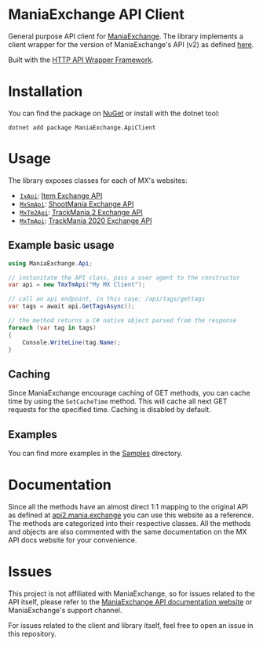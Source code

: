 # ManiaExchange API Client

General purpose API client for [ManiaExchange](https://mania.exchange/). The library implements a client wrapper for the version of ManiaExchange's API (v2) as defined [here](https://api2.mania.exchange/).

Built with the [HTTP API Wrapper Framework](https://github.com/snixtho/hawf).

# Installation
You can find the package on [NuGet](https://www.nuget.org/packages/ManiaExchange.ApiClient) or install with the dotnet tool:
```
dotnet add package ManiaExchange.ApiClient
```

# Usage
The library exposes classes for each of MX's websites:
- [`IxApi`](https://github.com/snixtho/ManiaExchange.Api/blob/master/ManiaExchange/IxApi.cs): [Item Exchange API](https://api2.mania.exchange/search?s=5)
- [`MxSmApi`](https://github.com/snixtho/ManiaExchange.Api/blob/master/ManiaExchange/TmxSmApi.cs): [ShootMania Exchange API](https://api2.mania.exchange/search?s=3)
- [`MxTm2Api`](https://github.com/snixtho/ManiaExchange.Api/blob/master/ManiaExchange/TmxTm2Api.cs): [TrackMania 2 Exchange API](https://api2.mania.exchange/search?s=1)
- [`MxTmApi`](https://github.com/snixtho/ManiaExchange.Api/blob/master/ManiaExchange/TmxTmApi.cs): [TrackMania 2020 Exchange API](https://api2.mania.exchange/search?s=2)

## Example basic usage
```csharp
using ManiaExchange.Api;

// instanitate the API class, pass a user agent to the constructor
var api = new TmxTmApi("My MX Client");

// call an api endpoint, in this case: /api/tags/gettags
var tags = await api.GetTagsAsync();

// the method returns a C# native object parsed from the response
foreach (var tag in tags)
{
    Console.WriteLine(tag.Name);
}
```

## Caching
Since ManiaExchange encourage caching of GET methods, you can cache time by using the `SetCacheTime` method. This will cache all next GET requests for the specified time. Caching is disabled by default.

## Examples
You can find more examples in the [Samples](Samples/) directory.

# Documentation
Since all the methods have an almost direct 1:1 mapping to the original API as defined at [api2.mania.exchange](https://api2.mania.exchange/) you can use this website as a reference. The methods are categorized into their respective classes. All the methods and objects are also commented with the same documentation on the MX API docs website for your convenience.

# Issues
This project is not affiliated with ManiaExchange, so for issues related to the API itself, please refer to the [ManiaExchange API documentation website](https://api2.mania.exchange/) or ManiaExchange's support channel.

For issues related to the client and library itself, feel free to open an issue in this repository.
